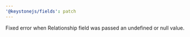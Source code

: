 ```yaml
---
'@keystonejs/fields': patch
---
```


Fixed error when Relationship field was passed an undefined or null value.
